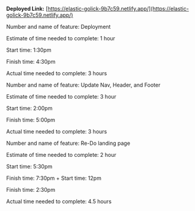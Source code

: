 **Deployed Link:** [https://elastic-golick-9b7c59.netlify.app/](https://elastic-golick-9b7c59.netlify.app/)

Number and name of feature: Deployment

Estimate of time needed to complete: 1 hour

Start time: 1:30pm

Finish time: 4:30pm

Actual time needed to complete: 3 hours



Number and name of feature: Update Nav, Header, and Footer

Estimate of time needed to complete: 3 hour

Start time: 2:00pm

Finish time: 5:00pm

Actual time needed to complete: 3 hours


Number and name of feature: Re-Do landing page

Estimate of time needed to complete: 2 hour

Start time: 5:30pm

Finish time: 7:30pm
+
Start time: 12pm

Finish time: 2:30pm

Actual time needed to complete: 4.5 hours

